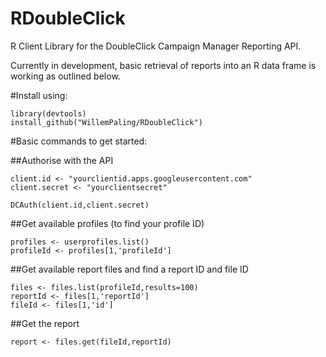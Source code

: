 RDoubleClick
============

R Client Library for the DoubleClick Campaign Manager Reporting API.

Currently in development, basic retrieval of reports into an R data frame is working as outlined below.

#Install using:

```
library(devtools)
install_github("WillemPaling/RDoubleClick")
```

#Basic commands to get started:

##Authorise with the API
```
client.id <- "yourclientid.apps.googleusercontent.com"
client.secret <- "yourclientsecret"

DCAuth(client.id,client.secret)
```

##Get available profiles (to find your profile ID)
```
profiles <- userprofiles.list()
profileId <- profiles[1,'profileId']
```


##Get available report files and find a report ID and file ID
```
files <- files.list(profileId,results=100)
reportId <- files[1,'reportId']
fileId <- files[1,'id']
```

##Get the report
```
report <- files.get(fileId,reportId)
```